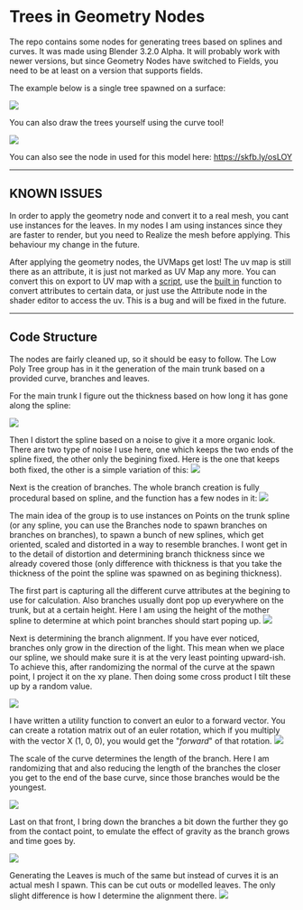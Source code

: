 Trees in Geometry Nodes
=================

The repo contains some nodes for generating trees based on splines and curves. It was made using Blender 3.2.0 Alpha. It will probably work with newer versions, but since Geometry Nodes have switched to Fields, you need to be at least on a version that supports fields. 

The example below is a single tree spawned on a surface:

![](documentation/MainGif.gif)

You can also draw the trees yourself using the curve tool! 

![](documentation/SecondaryGif.gif)

You can also see the node in used for this model here: https://skfb.ly/osLOY

---------
KNOWN ISSUES
--

In order to apply the geometry node and convert it to a real mesh, you cant use instances for the leaves. In my nodes I am using instances since they are faster to render, but you need to Realize the mesh before applying. This behaviour my change in the future.

After applying the geometry nodes, the UVMaps get lost! The uv map is still there as an attribute, it is just not marked as UV Map any more. You can convert this on export to UV map with a [script](https://github.com/nothke/b3d-attribute-converter), use the [built in](https://twitter.com/Nothke/status/1497968184238002181?s=20&t=6z9rORmladSZnvb2EoiQpw) function to convert attributes to certain data, or just use the Attribute node in the shader editor to access the uv. This is a bug and will be fixed in the future.

----------------------
Code Structure
--

The nodes are fairly cleaned up, so it should be easy to follow. The Low Poly Tree group has in it the generation of the main trunk based on a provided curve, branches and leaves.

For the main trunk I figure out the thickness based on how long it has gone along the spline: 

![](documentation/DeterminingThickness.jpg)

Then I distort the spline based on a noise to give it a more organic look. There are two type of noise I use here, one which keeps the two ends of the spline fixed, the other only the begining fixed. Here is the one that keeps both fixed, the other is a simple variation of this: 
![](documentation/DistortingCurve.jpg)

Next is the creation of branches. The whole branch creation is fully procedural based on spline, and the function has a few nodes in it: 
![](documentation/Branches.jpg)

The main idea of the group is to use instances on Points on the trunk spline (or any spline, you can use the Branches node to spawn branches on branches on branches), to spawn a bunch of new splines, which get oriented, scaled and distorted in a way to resemble branches. I wont get in to the detail of distortion and determining branch thickness since we already covered those (only difference with thickness is that you take the thickness of the point the spline was spawned on as begining thickness). 

The first part is capturing all the different curve attributes at the begining to use for calculation. Also branches usually dont pop up everywhere on the trunk, but at a certain height. Here I am using the height of the mother spline to determine at which point branches should start poping up. 
![](documentation/CalculatingDensityAndCappingAtWhichPointBranchesStart.jpg)

Next is determining the branch alignment. If you have ever noticed, branches only grow in the direction of the light. This mean when we place our spline, we should make sure it is at the very least pointing upward-ish. To achieve this, after randomizing the normal of the curve at the spawn point, I project it on the xy plane. Then doing some cross product I tilt these up by a random value. 

![](documentation/BranchAlingment.jpg)

I have written a utility function to convert an eulor to a forward vector. You can create a rotation matrix out of an euler rotation, which if you multiply with the vector X (1, 0, 0), you would get the "*forward*" of that rotation. 
![](documentation/GettingForwardFromEuler.jpg)

The scale of the curve determines the length of the branch. Here I am randomizing that and also reducing the length of the branches the closer you get to the end of the base curve, since those branches would be the youngest.

![](documentation/DetermingBranchLength.jpg)

Last on that front, I bring down the branches a bit down the further they go from the contact point, to emulate the effect of gravity as the branch grows and time goes by. 

![](documentation/ApplyingGravity.jpg)



Generating the Leaves is much of the same but instead of curves it is an actual mesh I spawn. This can be cut outs or modelled leaves. The only slight difference is how I determine the alignment there. 
![](documentation/LeavesAlignment.jpg)
